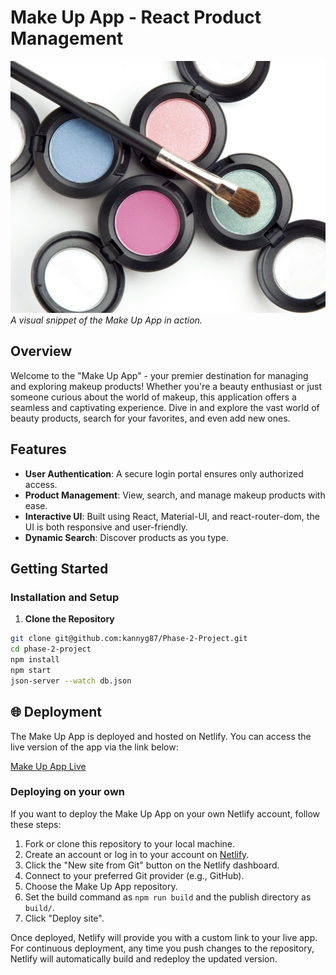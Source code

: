 # Make Up App - React Product Management

![App Preview](public/images/makeup.jpg)  
*A visual snippet of the Make Up App in action.*

## Overview

Welcome to the "Make Up App" - your premier destination for managing and exploring makeup products! Whether you're a beauty enthusiast or just someone curious about the world of makeup, this application offers a seamless and captivating experience. Dive in and explore the vast world of beauty products, search for your favorites, and even add new ones.

## Features

- **User Authentication**: A secure login portal ensures only authorized access.
- **Product Management**: View, search, and manage makeup products with ease.
- **Interactive UI**: Built using React, Material-UI, and react-router-dom, the UI is both responsive and user-friendly.
- **Dynamic Search**: Discover products as you type.

## Getting Started

### Installation and Setup

1. **Clone the Repository**

```bash
git clone git@github.com:kannyg87/Phase-2-Project.git
cd phase-2-project
npm install
npm start
json-server --watch db.json
``````

## 🌐 Deployment

The Make Up App is deployed and hosted on Netlify. You can access the live version of the app via the link below:

[Make Up App Live](https://incomparable-kangaroo-058d9b.netlify.app/login)

### Deploying on your own

If you want to deploy the Make Up App on your own Netlify account, follow these steps:

1. Fork or clone this repository to your local machine.
2. Create an account or log in to your account on [Netlify](https://www.netlify.com/).
3. Click the "New site from Git" button on the Netlify dashboard.
4. Connect to your preferred Git provider (e.g., GitHub).
5. Choose the Make Up App repository.
6. Set the build command as `npm run build` and the publish directory as `build/`.
7. Click "Deploy site".
   
Once deployed, Netlify will provide you with a custom link to your live app. For continuous deployment, any time you push changes to the repository, Netlify will automatically build and redeploy the updated version.

